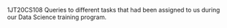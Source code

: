 1JT20CS108
Queries to different tasks that had been assigned to us during our Data Science training program.
